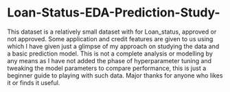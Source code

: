 # Loan-Status-EDA-Prediction-Study-
This dataset is a relatively small dataset with for Loan_status, approved or not approved. Some application and credit features are given to us using which I have given just a glimpse of my approach on studying the data and a basic prediction model. 
This is not a complete analysis or modelling by any means as I have not added the phase of hyperparameter tuning and tweaking the model parameters to compare performance, this is just a beginner guide to playing with such data. 
Major thanks for anyone who likes it or finds it useful. 
